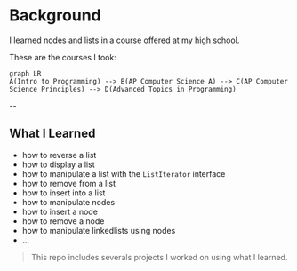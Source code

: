# Background
I learned nodes and lists in a course offered at my high school. 

These are the courses I took:  
```mermaid
graph LR
A(Intro to Programming) --> B(AP Computer Science A) --> C(AP Computer Science Principles) --> D(Advanced Topics in Programming)
```
-- 
## What I Learned
* how to reverse a list
* how to display a list
* how to manipulate a list with the <code>ListIterator</code> interface
* how to remove from a list
* how to insert into a list
* how to manipulate nodes
* how to insert a node
* how to remove a node
* how to manipulate linkedlists using nodes
* ...

> <p> This repo includes severals projects I worked on using what I learned. </p>
